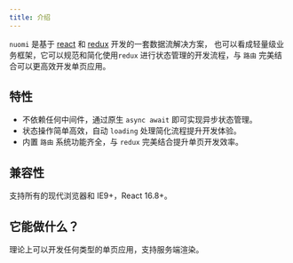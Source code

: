 ```yaml
---
title: 介绍
---
```


`nuomi` 是基于 [react](https://reactjs.org/) 和 [redux](https://redux.js.org/) 开发的一套数据流解决方案，
也可以看成轻量级业务框架，它可以规范和简化使用`redux` 进行状态管理的开发流程，与 `路由` 完美结合可以更高效开发单页应用。

## 特性

* 不依赖任何中间件，通过原生 `async await` 即可实现异步状态管理。
* 状态操作简单高效，自动 `loading` 处理简化流程提升开发体验。
* 内置 `路由` 系统功能齐全，与 `redux` 完美结合提升单页开发效率。

## 兼容性

支持所有的现代浏览器和 IE9+，React 16.8+。

## 它能做什么？

理论上可以开发任何类型的单页应用，支持服务端渲染。
